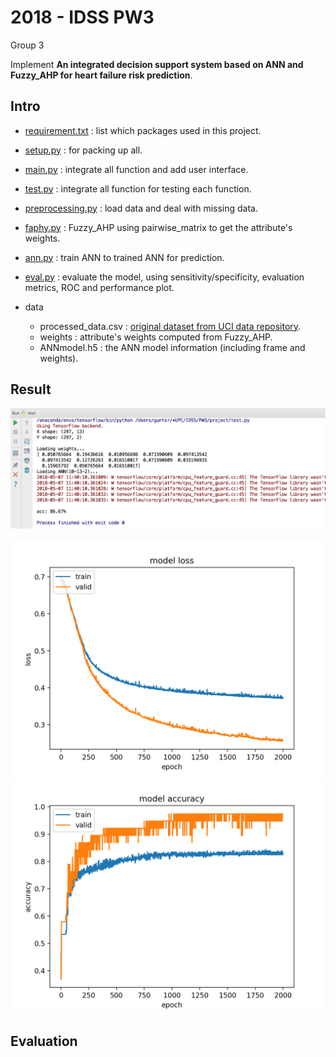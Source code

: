 # 2018 - IDSS PW3

Group 3

Implement **An integrated decision support system based on ANN and Fuzzy_AHP for heart failure risk prediction**.


## Intro
- [requirement.txt](requirement.txt) : list which packages used in this project.

- [setup.py](setup.py) : for packing up all.
- [main.py](main.py) : integrate all function and add user interface.
- [test.py](test.py) : integrate all function for testing each function.
- [preprocessing.py](preprocessing.py) : load data and deal with missing data.
- [faphy.py](faphy.py) : Fuzzy_AHP using pairwise_matrix to get the attribute's weights.
- [ann.py](ann.py) : train ANN to trained ANN for prediction.
- [eval.py](eval.py) : evaluate the model, using sensitivity/specificity, evaluation metrics, ROC and performance plot.

- data
    - processed_data.csv : [original dataset from UCI data repository](http://archive.ics.uci.edu/ml/datasets/statlog+(heart)).
    - weights : attribute's weights computed from Fuzzy_AHP.
    - ANNmodel.h5 : the ANN model information (including frame and weights).
    

## Result

![Programming Output](image/output_0507.png)

![Cost curve](image/loss_0507.png)
![Accuracy curve](image/acc_0507.png)


## Evaluation